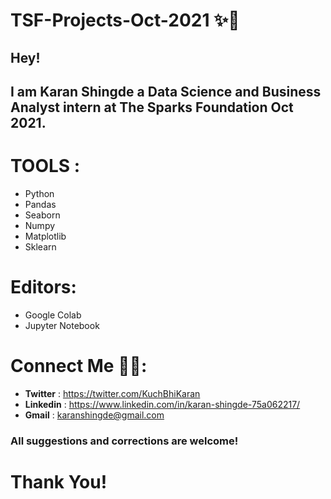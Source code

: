# TSF-Projects-Oct-2021 ✨🚀
## Hey!
##   I am Karan Shingde a **Data Science and Business Analyst** intern at The Sparks Foundation Oct 2021.


# TOOLS :
- Python
- Pandas
- Seaborn
- Numpy
- Matplotlib
- Sklearn

# Editors:
- Google Colab
- Jupyter Notebook

# Connect Me 🤝🏼:
- **Twitter** : https://twitter.com/KuchBhiKaran
- **Linkedin** : https://www.linkedin.com/in/karan-shingde-75a062217/
- **Gmail** : karanshingde@gmail.com 

### All suggestions and corrections are welcome!

# Thank You!
